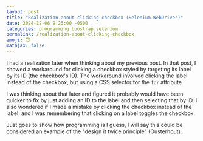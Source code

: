 ```yaml
---
layout: post
title: "Realization about clicking checkbox (Selenium WebDriver)"
date: 2024-12-06 9:25:00 -0500
categories: programming boostrap selenium
permalink: /realization-about-clicking-checkbox
emoji: 😇
mathjax: false
---
```


I had a realization later when thinking about my previous post. In that post, I showed a workaround for clicking a checkbox styled by targeting its label by its ID (the checkbox's ID). The workaround involved clicking the label instead of the checkbox, but using a CSS selector for the `for` attribute.

I was thinking about that later and figured it probably would have been quicker to fix by just adding an ID to the label and then selecting that by ID. I also wondered if I made a mistake by clicking the checkbox instead of the label, and I was remembering that clicking on a label toggles the checkbox.

Just goes to show how programming is I guess, I will say this could be considered an example of the "design it twice principle" (Ousterhout).
